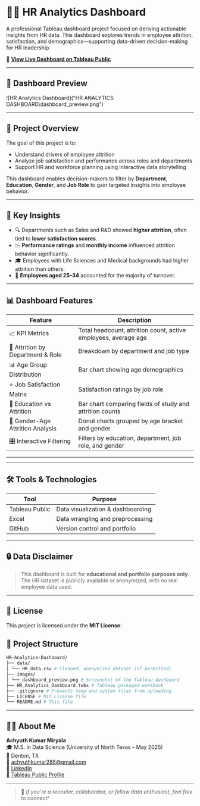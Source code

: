 # 🧑‍💼 HR Analytics Dashboard

A professional Tableau dashboard project focused on deriving actionable insights from HR data. This dashboard explores trends in employee attrition, satisfaction, and demographics—supporting data-driven decision-making for HR leadership.

🔗 **[View Live Dashboard on Tableau Public](https://public.tableau.com/app/profile/achyuth.kumar.miryala/viz/HRANALYTICSDASHBOARD_17522588256050/HRANALYTICSDASHBOARD)**

---

## 📸 Dashboard Preview

![HR Analytics Dashboard]("HR ANALYTICS DASHBOARD\dashboard_preview.png")

---

## 📌 Project Overview

The goal of this project is to:
- Understand drivers of employee attrition
- Analyze job satisfaction and performance across roles and departments
- Support HR and workforce planning using interactive data storytelling

This dashboard enables decision-makers to filter by **Department**, **Education**, **Gender**, and **Job Role** to gain targeted insights into employee behavior.

---

## 🧠 Key Insights

- 🔍 Departments such as Sales and R&D showed **higher attrition**, often tied to **lower satisfaction scores**.
- 📉 **Performance ratings** and **monthly income** influenced attrition behavior significantly.
- 🎓 Employees with Life Sciences and Medical backgrounds had higher attrition than others.
- 👥 **Employees aged 25–34** accounted for the majority of turnover.

---

## 📊 Dashboard Features

| Feature                              | Description                                                      |
|--------------------------------------|------------------------------------------------------------------|
| 📈 KPI Metrics                       | Total headcount, attrition count, active employees, average age  |
| 🧮 Attrition by Department & Role    | Breakdown by department and job type                             |
| 📊 Age Group Distribution           | Bar chart showing age demographics                               |
| ⭐ Job Satisfaction Matrix           | Satisfaction ratings by job role                                 |
| 📎 Education vs Attrition           | Bar chart comparing fields of study and attrition counts         |
| 🧠 Gender-Age Attrition Analysis     | Donut charts grouped by age bracket and gender                   |
| 🎛️ Interactive Filtering            | Filters by education, department, job role, and gender           |

---


---

## 🛠️ Tools & Technologies

| Tool            | Purpose                          |
|-----------------|----------------------------------|
| Tableau Public  | Data visualization & dashboarding|
| Excel           | Data wrangling and preprocessing |
| GitHub          | Version control and portfolio    |

---

## 🔒 Data Disclaimer

> This dashboard is built for **educational and portfolio purposes only**.  
> The HR dataset is publicly available or anonymized, with no real employee data used.

---

## 📄 License

This project is licensed under the **MIT License**:



## 📁 Project Structure
```bash
HR-Analytics-Dashboard/
├── data/
│ └── HR_data.csv # Cleaned, anonymized dataset (if permitted)
├── images/
│ └── dashboard_preview.png # Screenshot of the Tableau dashboard
├── HR_Analytics_Dashboard.twbx # Tableau packaged workbook
├── .gitignore # Prevents temp and system files from uploading
├── LICENSE # MIT License file
└── README.md # This file
```

---

## 👨‍💻 About Me

**Achyuth Kumar Miryala**  
🎓 M.S. in Data Science (University of North Texas – May 2025)  
📍 Denton, TX  
📧 achyuthkumar286@gmail.com  
🔗 [LinkedIn](https://www.linkedin.com/in/achyuthkumarmiryala/)  
🔗 [Tableau Public Profile](https://public.tableau.com/app/profile/achyuth.kumar.miryala)

---

> 💬 *If you're a recruiter, collaborator, or fellow data enthusiast, feel free to connect!*


